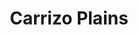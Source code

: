 ---
title: Carrizo Plains
image: https://farm3.staticflickr.com/2845/33956233551_dd0712711e_k.jpg
thumbnail: https://farm3.staticflickr.com/2845/33956233551_53c7b1b447_n.jpg
---